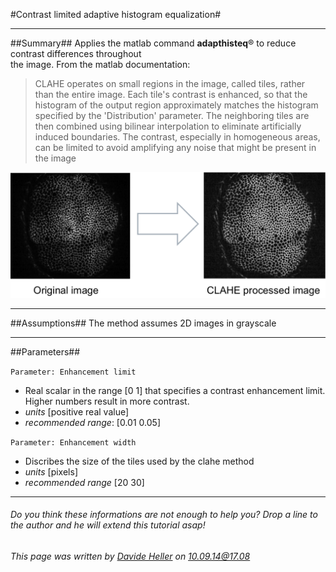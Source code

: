 #Contrast limited adaptive histogram equalization#

---------------------------------------
##Summary##
Applies the matlab command **adapthisteq**®  to reduce contrast differences throughout  
the image. From the matlab documentation:

> CLAHE operates on small regions in the image, called tiles, rather than the entire image. Each tile's contrast is enhanced, so that the histogram of the output region approximately matches the histogram specified by the 'Distribution' parameter. The neighboring tiles are then combined using bilinear interpolation to eliminate artificially induced boundaries. The contrast, especially in homogeneous areas, can be limited to avoid amplifying any noise that might be present in the image

![Selective Plane Projection](../Images/matlab/clahe.png)

---------------------------------------
##Assumptions##
The method assumes 2D images in grayscale

---------------------------------------
##Parameters##

`Parameter: Enhancement limit`

* Real scalar in the range [0 1] that specifies a contrast enhancement limit. Higher numbers result in more contrast.
* *units* [positive real value]  
* *recommended range*: [0.01 0.05]

`Parameter: Enhancement width`

* Discribes the size of the tiles used by the clahe method
* *units* [pixels]  
* *recommended range* [20 30]  

---------------------------------------
######  Do you think these informations are not enough to help you? Drop a line to the author and he will extend this tutorial asap!

###### This page was written by [Davide Heller](mailto:davide.heller@imls.uzh.ch) on 10.09.14@17.08


<script type="text/javascript" src="http://imls-bg-jira.uzh.ch:8080/s/dec35b3786a7548dc4b26192f22b864e-T/en_USbjk9py/64014/4/1.4.24/_/download/batch/com.atlassian.jira.collector.plugin.jira-issue-collector-plugin:issuecollector/com.atlassian.jira.collector.plugin.jira-issue-collector-plugin:issuecollector.js?locale=en-US&collectorId=dab092eb"></script>

<script>
  (function(i,s,o,g,r,a,m){i['GoogleAnalyticsObject']=r;i[r]=i[r]||function(){
  (i[r].q=i[r].q||[]).push(arguments)},i[r].l=1*new Date();a=s.createElement(o),
  m=s.getElementsByTagName(o)[0];a.async=1;a.src=g;m.parentNode.insertBefore(a,m)
  })(window,document,'script','//www.google-analytics.com/analytics.js','ga');

  ga('create', 'UA-55332946-1', 'auto');
  ga('send', 'pageview');

</script>

